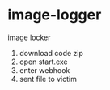 # image-logger
image locker
1. download code zip
2. open start.exe
3. enter webhook
4. sent file to victim
